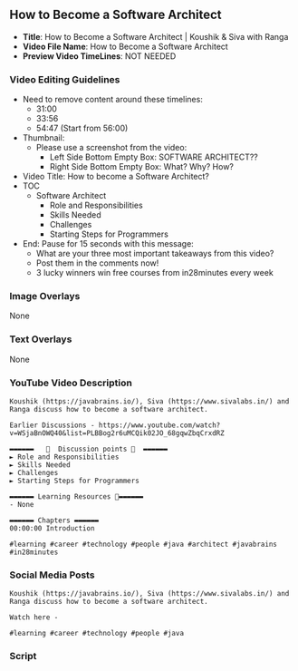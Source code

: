 ##  How to Become a Software Architect

- **Title**: How to Become a Software Architect | Koushik & Siva with Ranga
- **Video File Name**: How to Become a Software Architect
- **Preview Video TimeLines**: NOT NEEDED

### Video Editing Guidelines

- Need to remove content around these timelines:
	- 31:00
	- 33:56
	- 54:47 (Start from 56:00)
- Thumbnail:
	- Please use a screenshot from the video:
		- Left Side Bottom Empty Box: SOFTWARE ARCHITECT??
		- Right Side Bottom Empty Box: What? Why? How?
- Video Title: How to become a Software Architect?
- TOC
	- Software Architect
		- Role and Responsibilities
		- Skills Needed
		- Challenges
		- Starting Steps for Programmers
- End: Pause for 15 seconds with this message:
	- What are your three most important takeaways from this video?
	- Post them in the comments now!
	- 3 lucky winners win free courses from in28minutes every week

### Image Overlays

None

### Text Overlays

None

### YouTube Video Description

```
Koushik (https://javabrains.io/), Siva (https://www.sivalabs.in/) and Ranga discuss how to become a software architect.

Earlier Discussions - https://www.youtube.com/watch?v=WSjaBnOWQ40&list=PLBBog2r6uMCQik02JO_68gqwZbqCrxdRZ

▬▬▬▬▬▬   💎  Discussion points 💎  ▬▬▬▬▬▬ 
► Role and Responsibilities
► Skills Needed
► Challenges
► Starting Steps for Programmers

▬▬▬▬▬▬ Learning Resources 🔗▬▬▬▬▬▬ 
- None

▬▬▬▬▬▬ Chapters ▬▬▬▬▬▬ 
00:00:00 Introduction

#learning #career #technology #people #java #architect #javabrains #in28minutes
```

### Social Media Posts

```
Koushik (https://javabrains.io/), Siva (https://www.sivalabs.in/) and Ranga discuss how to become a software architect.

Watch here - 

#learning #career #technology #people #java
```

### Script

```
```